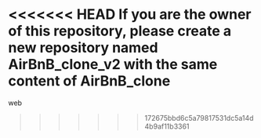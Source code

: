 <<<<<<< HEAD
If you are the owner of this repository, please create a new repository named AirBnB_clone_v2 with the same content of AirBnB_clone
=======
web
>>>>>>> 172675bbd6c5a79817531dc5a14d4b9af11b3361
